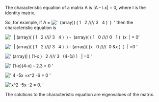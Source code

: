 The characteristic equation of a matrix A is |A - I.x| = 0, where I is
the identity matrix.

So, for example, if A =
!['  (array)( ( 1   2 //// 3   4 )  )  '](../dictionary/equation_images/2475.7..png)
then the characteristic equation is

!['  | (array)( ( 1   2 //// 3   4 )  ) -  (array)( ( 1   0 //// 0   1 )  )x  | = 0'](../dictionary/equation_images/2475.1..png)

!['  | (array)( ( 1   2 //// 3   4 )  ) - (array)( (x   0 ////  0 &x )  )  | =0 '](../dictionary/equation_images/2475.2..png)

![' (array)| ( (1-x )   2 //// 3   (4-(x) )   | =0 '](../dictionary/equation_images/2475.3..png)

![' (1-x)(4-x) - 2.3 = 0 '](../dictionary/equation_images/2475.4..png)

![' 4 -5x +x\^2 -6 = 0 '](../dictionary/equation_images/2475.5..png)

!['x\^2 -5x -2 = 0. '](../dictionary/equation_images/2475.6..png)

The solutions to the characteristic equation are eigenvalues of the
matrix.
